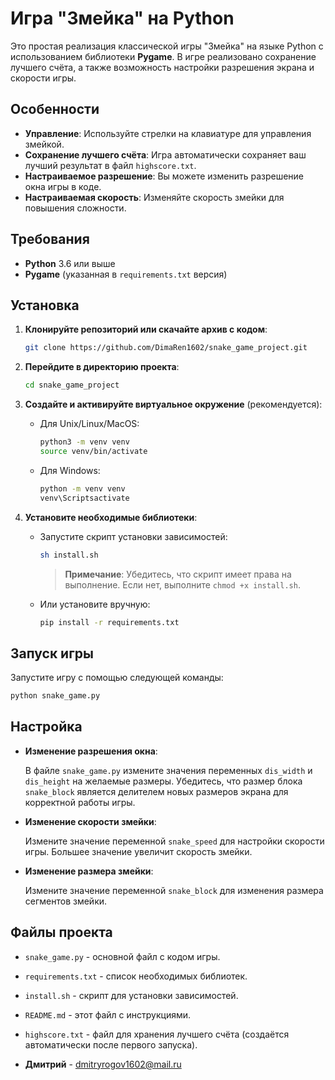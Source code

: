 
# Игра "Змейка" на Python

Это простая реализация классической игры "Змейка" на языке Python с использованием библиотеки **Pygame**. В игре реализовано сохранение лучшего счёта, а также возможность настройки разрешения экрана и скорости игры.

## Особенности

- **Управление**: Используйте стрелки на клавиатуре для управления змейкой.
- **Сохранение лучшего счёта**: Игра автоматически сохраняет ваш лучший результат в файл `highscore.txt`.
- **Настраиваемое разрешение**: Вы можете изменить разрешение окна игры в коде.
- **Настраиваемая скорость**: Изменяйте скорость змейки для повышения сложности.

## Требования

- **Python** 3.6 или выше
- **Pygame** (указанная в `requirements.txt` версия)

## Установка

1. **Клонируйте репозиторий или скачайте архив с кодом**:

   ```bash
   git clone https://github.com/DimaRen1602/snake_game_project.git
   ```

2. **Перейдите в директорию проекта**:

   ```bash
   cd snake_game_project
   ```

3. **Создайте и активируйте виртуальное окружение** (рекомендуется):

   - Для Unix/Linux/MacOS:

     ```bash
     python3 -m venv venv
     source venv/bin/activate
     ```

   - Для Windows:

     ```bash
     python -m venv venv
     venv\Scriptsactivate
     ```

4. **Установите необходимые библиотеки**:

   - Запустите скрипт установки зависимостей:

     ```bash
     sh install.sh
     ```

     > **Примечание**: Убедитесь, что скрипт имеет права на выполнение. Если нет, выполните `chmod +x install.sh`.

   - Или установите вручную:

     ```bash
     pip install -r requirements.txt
     ```

## Запуск игры

Запустите игру с помощью следующей команды:

```bash
python snake_game.py
```

## Настройка

- **Изменение разрешения окна**:

  В файле `snake_game.py` измените значения переменных `dis_width` и `dis_height` на желаемые размеры. Убедитесь, что размер блока `snake_block` является делителем новых размеров экрана для корректной работы игры.

- **Изменение скорости змейки**:

  Измените значение переменной `snake_speed` для настройки скорости игры. Большее значение увеличит скорость змейки.

- **Изменение размера змейки**:

  Измените значение переменной `snake_block` для изменения размера сегментов змейки.

## Файлы проекта

- `snake_game.py` - основной файл с кодом игры.
- `requirements.txt` - список необходимых библиотек.
- `install.sh` - скрипт для установки зависимостей.
- `README.md` - этот файл с инструкциями.
- `highscore.txt` - файл для хранения лучшего счёта (создаётся автоматически после первого запуска).




- **Дмитрий** - [dmitryrogov1602@mail.ru](mailto:dmitryrogov1602@mail.ru)


